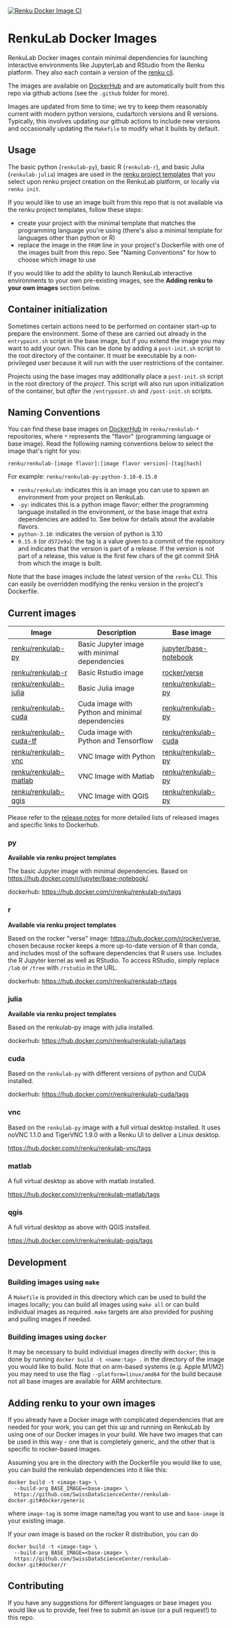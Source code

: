 [![Renku Docker Image CI](https://github.com/SwissDataScienceCenter/renkulab-docker/workflows/Renku%20Docker%20Image%20CI/badge.svg)](https://github.com/SwissDataScienceCenter/renkulab-docker/actions?query=workflow%3A%22Renku+Docker+Image+CI%22)

# RenkuLab Docker Images

RenkuLab Docker images contain minimal dependencies for launching interactive
environments like JupyterLab and RStudio from the Renku platform. They also each
contain a version of the [renku cli](https://github.com/SwissDataScienceCenter/renku-python).

The images are available on
[DockerHub](https://hub.docker.com/search?q=renku%2Frenkulab-&type=image) and
are automatically built from this repo via github actions (see the `.github`
folder for more).

Images are updated from time to time; we try to keep them reasonably current
with modern python versions, cuda/torch versions and R versions. Typically, this
involves updating our github actions to include new versions and occasionally
updating the `Makefile` to modify what it builds by default.

## Usage

The basic python (`renkulab-py`), basic R (`renkulab-r`), and basic Julia (`renkulab-julia`)
images are used in the 
[renku project templates](https://github.com/SwissDataScienceCenter/renku-project-template)
that you select upon renku project creation on the RenkuLab platform, or locally
via `renku init`.

If you would like to use an image built from this repo that is
not available via the renku project templates, follow these steps:

* create your project with the minimal template that matches the programming
  language you're using (there's also a minimal template for languages other than
  python or R)
* replace the image in the `FROM` line in your project's Dockerfile with one of
  the images built from this repo. See "Naming Conventions" for how to choose
  which image to use

If you would like to add the ability to launch RenkuLab interactive environments
to your own pre-existing images, see the **Adding renku to your own images** section
below.


## Container initialization

Sometimes certain actions need to be performed on container start-up to prepare
the environment. Some of these are carried out already in the `entrypoint.sh`
script in the base image, but if you extend the image you may want to add your
own. This can be done by adding a `post-init.sh` script to the root directory of
the container. It must be executable by a non-privileged user because it will
run with the user restrictions of the container.

Projects using the base images may additionally place a `post-init.sh` script in
the root directory of the _project_. This script will also run upon initialization
of the container, but _after_ the `/entrypoint.sh` and `/post-init.sh` scripts.


## Naming Conventions

You can find these base images on
[DockerHub](https://hub.docker.com/search?q=renku%2Frenkulab-&type=image) in
`renku/renkulab-*` repositories, where `*` represents the "flavor" (programming
language or base image). Read the following naming conventions below to select
the image that's right for you:

`renku/renkulab-[image flavor]:[image flavor version]-[tag|hash]`

For example:
`renku/renkulab-py:python-3.10-0.15.0`

* `renku/renkulab`: indicates this is an image you can use to spawn an environment
  from your project on RenkuLab.
* `-py`: indicates this is a python image flavor; either the programming language
  installed in the environment, or the base image that extra dependencies are added to.
  See below for details about the available flavors.
* `python-3.10`: indicates the version of python is 3.10
* `0.15.0` (or `d572e9a`): the tag is a value given to a commit of the repository
  and indicates that the version is part of a release. If the version is not part of
  a release, this value is the first few chars of the git commit SHA from which the
  image is built.

Note that the base images include the latest version of the `renku` CLI.
This can easily be overridden modifying the renku version in the project's Dockerfile.

## Current images

| Image                                                                          | Description                                     | Base image                                                                                         |
|--------------------------------------------------------------------------------|-------------------------------------------------|----------------------------------------------------------------------------------------------------|
| [renku/renkulab-py](https://hub.docker.com/r/renku/renkulab-py/tags)           | Basic Jupyter image with minimal dependencies   | [jupyter/base-notebook](https://hub.docker.com/r/jupyter/base-notebook/tags)                       |
| [renku/renkulab-r](https://hub.docker.com/r/renku/renkulab-r/tags)             | Basic Rstudio image                             | [rocker/verse](https://hub.docker.com/r/rocker/verse/tags)                                         |
| [renku/renkulab-julia](https://hub.docker.com/r/renku/renkulab-julia/tags)     | Basic Julia image                               | [renku/renkulab-py](https://hub.docker.com/r/renku/renkulab-py/tags)                               |
| [renku/renkulab-cuda](https://hub.docker.com/r/renku/renkulab-cuda/tags)       | Cuda image with Python and minimal dependencies | [renku/renkulab-py](https://hub.docker.com/r/renku/renkulab-py/tags)                               |
| [renku/renkulab-cuda-tf](https://hub.docker.com/r/renku/renkulab-cuda-tf/tags) | Cuda image with Python and Tensorflow           | [renku/renkulab-cuda](https://hub.docker.com/r/renku/renkulab-cuda/tags)                           |
| [renku/renkulab-vnc](https://hub.docker.com/r/renku/renkulab-vnc/tags)         | VNC Image with Python                           | [renku/renkulab-py](https://hub.docker.com/r/renku/renkulab-py/tags)                               |
| [renku/renkulab-matlab](https://hub.docker.com/r/renku/renkulab-matlab/tags)   | VNC Image with Matlab                           | [renku/renkulab-py](https://hub.docker.com/r/renku/renkulab-py/tags)                               |
| [renku/renkulab-qgis](https://hub.docker.com/r/renku/renkulab-qgis/tags)       | VNC Image with QGIS                             | [renku/renkulab-py](https://hub.docker.com/r/renku/renkulab-py/tags)                               |

Please refer to the [release notes](https://github.com/SwissDataScienceCenter/renkulab-docker/releases)
for more detailed lists of released images and specific links to Dockerhub.

### py

**Available via renku project templates**

The basic Jupyter image with minimal dependencies. Based on https://hub.docker.com/r/jupyter/base-notebook/.

dockerhub: https://hub.docker.com/r/renku/renkulab-py/tags

### r

**Available via renku project templates**

Based on the rocker "verse" image: https://hub.docker.com/r/rocker/verse,
chosen because rocker keeps a more up-to-date version of R than conda,
and includes most of the software dependencies that R users use.
Includes the R Jupyter kernel as well as RStudio. To access RStudio,
simply replace `/lab` or `/tree` with `/rstudio` in the URL.

dockerhub: https://hub.docker.com/r/renku/renkulab-r/tags

### julia

**Available via renku project templates**

Based on the renkulab-py image with julia installed.

dockerhub: https://hub.docker.com/r/renku/renkulab-julia/tags

### cuda

Based on the `renkulab-py` with different versions of python and CUDA installed.

dockerhub: https://hub.docker.com/r/renku/renkulab-cuda/tags

### vnc

Based on the `renkulab-py` image with a full virtual desktop installed.
It uses noVNC 1.1.0 and TigerVNC 1.9.0 with a Renku UI to deliver a Linux desktop.

https://hub.docker.com/r/renku/renkulab-vnc/tags

### matlab

A full virtual desktop as above with matlab installed.

https://hub.docker.com/r/renku/renkulab-matlab/tags

### qgis

A full virtual desktop as above with QGIS installed.

https://hub.docker.com/r/renku/renkulab-qgis/tags

## Development

### Building images using `make`

A `Makefile` is provided in this directory which can be used to build the
images locally; you can build all images using `make all` or can build
individual images as required. `make` targets are also provided for pushing
and pulling images if needed.

### Building images using `docker`

It may be necessary to build individual images directly with `docker`; this
is done by running `docker build -t <name:tag> .` in the directory of the 
image you would like to build. Note that on arm-based systems (e.g. Apple 
M1/M2) you may need to use the flag `--platform=linux/amd64` for the
build because not all base images are available for ARM architecture. 

## Adding renku to your own images

If you already have a Docker image with complicated dependencies that are needed
for your work, you can get this up and running on RenkuLab by using one of our
Docker images in your build. We have two images that can be used in this way -
one that is completely generic, and the other that is specific to rocker-based
images.

Assuming you are in the directory with the Dockerfile you would like to use, you
can build the renkulab dependencies into it like this:

```
docker build -t <image-tag> \
  --build-arg BASE_IMAGE=<base-image> \
  https://github.com/SwissDataScienceCenter/renkulab-docker.git#docker/generic
```

where `image-tag` is some image name/tag you want to use and `base-image` is
your existing image.

If your own image is based on the rocker R distribution, you can do

```
docker build -t <image-tag> \
  --build-arg BASE_IMAGE=<base-image> \
  https://github.com/SwissDataScienceCenter/renkulab-docker.git#docker/r
```

## Contributing

If you have any suggestions for different languages or base images you would like
us to provide, feel free to submit an issue (or a pull request!) to this repo.
